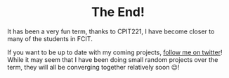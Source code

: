 <center><h1 id="end">The End!</h1></center>

It has been a very fun term, thanks to CPIT221, I have become closer to many of the students in FCIT.

If you want to be up to date with my coming projects, [follow me on twitter](https://twitter.com/Ryan_Samman_)! While it may seem that I have been doing small random projects over the term, they will all be converging together relatively soon 😉!
